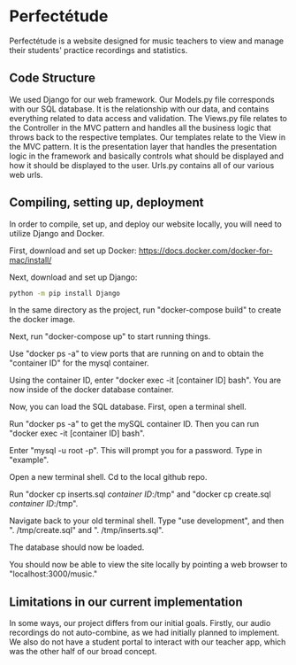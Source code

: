 # Perfectétude

Perfectétude is a website designed for music teachers to view and manage their students' practice recordings and statistics. 

## Code Structure 

We used Django for our web framework. Our Models.py file corresponds with our SQL database. It is the relationship with our data, and contains everything related to data access and validation. The Views.py file relates to the Controller in the MVC pattern and handles all the business logic that throws back to the respective templates. Our templates relate to the View in the MVC pattern. It is the presentation layer that handles the presentation logic in the framework and basically controls what should be displayed and how it should be displayed to the user. Urls.py contains all of our various web urls. 

## Compiling, setting up, deployment

In order to compile, set up, and deploy our website locally, you will need to utilize Django and Docker. 

First, download and set up Docker: https://docs.docker.com/docker-for-mac/install/

Next, download and set up Django: 

```bash
python -m pip install Django
```
In the same directory as the project, run "docker-compose build" to create the docker image.

Next, run "docker-compose up" to start running things. 

Use "docker ps -a" to view ports that are running on and to obtain the "container ID" for the mysql container.

Using the container ID, enter "docker exec -it [container ID] bash". You are now inside of the docker database container.

Now, you can load the SQL database. First, open a terminal shell.

Run "docker ps -a" to get the mySQL container ID. Then you can run "docker exec -it [container ID] bash".

Enter "mysql -u root -p". This will prompt you for a password. Type in "example".

Open a new terminal shell. Cd to the local github repo.

Run "docker cp inserts.sql *container ID*:/tmp" and "docker cp create.sql *container ID*:/tmp".

Navigate back to your old terminal shell. Type "use development", and then "\. /tmp/create.sql" and "\. /tmp/inserts.sql". 

The database should now be loaded.

You should now be able to view the site locally by pointing a web browser to "localhost:3000/music."


## Limitations in our current implementation

In some ways, our project differs from our initial goals. Firstly, our audio recordings do not auto-combine, as we had initially planned to implement. We also do not have a student portal to interact with our teacher app, which was the other half of our broad concept. 
